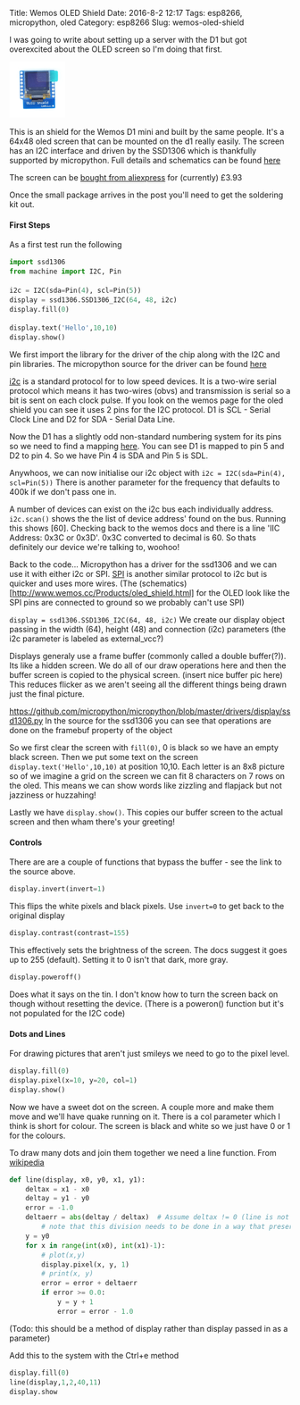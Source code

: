 Title: Wemos OLED Shield
Date: 2016-8-2 12:17
Tags: esp8266, micropython, oled
Category: esp8266
Slug: wemos-oled-shield

I was going to write about setting up a server with the D1 but got overexcited about the OLED screen so I'm doing that first.

<img src="images/oled_500.jpg" alt="wifi" style="width: 100px;"/>

This is an shield for the Wemos D1 mini and built by the same people. 
It's a 64x48 oled screen that can be mounted on the d1 really easily.
The screen has an I2C interface and driven by the SSD1306 which is thankfully supported by micropython.
Full details and schematics can be found [here](http://www.wemos.cc/Products/oled_shield.html)

The screen can be [bought from aliexpress](http://www.aliexpress.com/store/product/OLED-Shield-for-WeMos-D1-mini-0-66-inch-64X48-IIC-I2C/1331105_32627787079.html) for (currently) £3.93 

Once the small package arrives in the post you'll need to get the soldering kit out.

#### First Steps

As a first test run the following

```python
import ssd1306
from machine import I2C, Pin

i2c = I2C(sda=Pin(4), scl=Pin(5))
display = ssd1306.SSD1306_I2C(64, 48, i2c)
display.fill(0)

display.text('Hello',10,10)
display.show()
```

We first import the library for the driver of the chip along with the I2C and pin libraries.
The micropython source for the driver can be found [here](https://github.com/micropython/micropython/blob/master/drivers/display/ssd1306.py)

[i2c](https://en.wikipedia.org/wiki/I%C2%B2C) is a standard protocol for to low speed devices.
It is a two-wire serial protocol which means it has two-wires (obvs) and transmission is serial so a bit is sent on each clock pulse.
If you look on the wemos page for the oled shield you can see it uses 2 pins for the I2C protocol.
D1 is SCL - Serial Clock Line and D2 for SDA - Serial Data Line.

Now the D1 has a slightly odd non-standard numbering system for its pins so we need to find a mapping [here](https://github.com/esp8266/Arduino/issues/1243).
You can see D1 is mapped to pin 5 and D2 to pin 4. So we have Pin 4 is SDA and Pin 5 is SDL.

Anywhoos, we can now initialise our i2c object with ```i2c = I2C(sda=Pin(4), scl=Pin(5))```
There is another parameter for the frequency that defaults to 400k if we don't pass one in.

A number of devices can exist on the i2c bus each individually address. ```i2c.scan()``` shows the the list of device address' found on the bus.
Running this shows [60]. Checking back to the wemos docs and there is a line 'IIC Address: 0x3C or 0x3D'. 0x3C converted to decimal is 60.
So thats definitely our device we're talking to, woohoo!

Back to the code...
Micropython has a driver for the ssd1306 and we can use it with either i2c or SPI. [SPI](https://en.wikipedia.org/wiki/Serial_Peripheral_Interface_Bus) is another similar protocol to i2c but is quicker and uses more wires.
(The (schematics)[http://www.wemos.cc/Products/oled_shield.html] for the OLED look like the SPI pins are connected to ground so we probably can't use SPI)

```display = ssd1306.SSD1306_I2C(64, 48, i2c)```
We create our display object passing in the width (64), height (48) and connection (i2c) parameters (the i2c parameter is labeled as external_vcc?)

Displays generaly use a frame buffer (commonly called a double buffer(?)). Its like a hidden screen. 
We do all of our draw operations here and then the buffer screen is copied to the physical screen.
(insert nice buffer pic here)
This reduces flicker as we aren't seeing all the different things being drawn just the final picture.

https://github.com/micropython/micropython/blob/master/drivers/display/ssd1306.py
In the source for the ssd1306 you can see that operations are done on the framebuf property of the object

So we first clear the screen with ```fill(0)```, 0 is black so we have an empty black screen.
Then we put some text on the screen ```display.text('Hello',10,10)``` at position 10,10.
Each letter is an 8x8 picture so of we imagine a grid on the screen we can fit 8 characters on 7 rows on the oled.
This means we can show words like zizzling and flapjack but not jazziness or huzzahing!

Lastly we have ```display.show()```. This copies our buffer screen to the actual screen and then wham there's your greeting!

#### Controls

There are are a couple of functions that bypass the buffer - see the link to the source above.

```python
display.invert(invert=1)
```
This flips the white pixels and black pixels. Use ```invert=0``` to get back to the original display

```python
display.contrast(contrast=155)
```
This effectively sets the brightness of the screen. The docs suggest it goes up to 255 (default). Setting it to 0 isn't that dark, more gray.

```python
display.poweroff()
```
Does what it says on the tin. I don't know how to turn the screen back on though without resetting the device.
(There is a poweron() function but it's not populated for the I2C code)


#### Dots and Lines

For drawing pictures that aren't just smileys we need to go to the pixel level.

```python
display.fill(0)
display.pixel(x=10, y=20, col=1)
display.show()
```

Now we have a sweet dot on the screen. A couple more and make them move and we'll have quake running on it.
There is a col parameter which I think is short for colour. The screen is black and white so we just have 0 or 1 for the colours.

To draw many dots and join them together we need a line function. From [wikipedia](https://en.wikiversity.org/wiki/Bresenham%27s_line_algorithm)

```python
def line(display, x0, y0, x1, y1):
    deltax = x1 - x0
    deltay = y1 - y0
    error = -1.0
    deltaerr = abs(deltay / deltax)  # Assume deltax != 0 (line is not vertical),
        # note that this division needs to be done in a way that preserves the fractional part
    y = y0
    for x in range(int(x0), int(x1)-1):
        # plot(x,y)
        display.pixel(x, y, 1)
        # print(x, y)
        error = error + deltaerr
        if error >= 0.0:
            y = y + 1
            error = error - 1.0
```
(Todo: this should be a method of display rather than display passed in as a parameter)

Add this to the system with the Ctrl+e method

```python
display.fill(0)
line(display,1,2,40,11)
display.show
```
